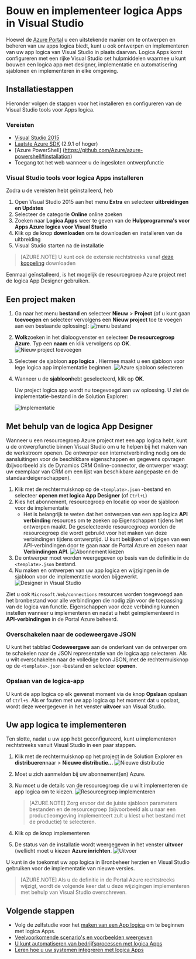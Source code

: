 <properties 
    pageTitle="Bouwen van de logica Apps in Visual Studio | Microsoft Azure" 
    description="Een project maken in Visual Studio maken en implementeren van uw app logica." 
    authors="jeffhollan" 
    manager="erikre" 
    editor="" 
    services="logic-apps" 
    documentationCenter=""/>

<tags
    ms.service="logic-apps"
    ms.workload="integration"
    ms.tgt_pltfrm="na"
    ms.devlang="na"
    ms.topic="article"
    ms.date="10/18/2016"
    ms.author="jehollan"/> 
    
# <a name="build-and-deploy-logic-apps-in-visual-studio"></a>Bouw en implementeer logica Apps in Visual Studio

Hoewel de [Azure Portal](https://portal.azure.com/) u een uitstekende manier om te ontwerpen en beheren van uw apps logica biedt, kunt u ook ontwerpen en implementeren van uw app logica van Visual Studio in plaats daarvan.  Logica Apps komt configureren met een rijke Visual Studio set hulpmiddelen waarmee u kunt bouwen een logica app met designer, implementatie en automatisering sjablonen en implementeren in elke omgeving.  

## <a name="installation-steps"></a>Installatiestappen

Hieronder volgen de stappen voor het installeren en configureren van de Visual Studio tools voor Apps logica.

### <a name="prerequisites"></a>Vereisten

- [Visual Studio 2015](https://www.visualstudio.com/downloads/download-visual-studio-vs.aspx)
- [Laatste Azure SDK](https://azure.microsoft.com/downloads/) (2.9.1 of hoger)
- [Azure PowerShell] (https://github.com/Azure/azure-powershell#installation)
- Toegang tot het web wanneer u de ingesloten ontwerpfunctie

### <a name="install-visual-studio-tools-for-logic-apps"></a>Visual Studio tools voor logica Apps installeren

Zodra u de vereisten hebt geïnstalleerd, heb 

1. Open Visual Studio 2015 aan het menu **Extra** en selecteer **uitbreidingen en Updates**
1. Selecteer de categorie **Online** online zoeken
1. Zoeken naar **Logica Apps** weer te geven van de **Hulpprogramma's voor Apps Azure logica voor Visual Studio**
1. Klik op de knop **downloaden** om te downloaden en installeren van de uitbreiding
1. Visual Studio starten na de installatie

> [AZURE.NOTE] U kunt ook de extensie rechtstreeks vanaf [deze koppeling](https://visualstudiogallery.msdn.microsoft.com/e25ad307-46cf-412e-8ba5-5b555d53d2d9) downloaden

Eenmaal geïnstalleerd, is het mogelijk de resourcegroep Azure project met de logica App Designer gebruiken.

## <a name="create-a-project"></a>Een project maken

1. Ga naar het menu **bestand** en selecteer **Nieuw** >  **Project** (of u kunt gaan **toevoegen** en selecteer vervolgens een **Nieuw project** toe te voegen aan een bestaande oplossing):  ![menu bestand](./media/app-service-logic-deploy-from-vs/filemenu.png)

1. **Wolk**zoeken in het dialoogvenster en selecteer **De resourcegroep Azure**. Typ een **naam** en klik vervolgens op **OK**.
    ![Nieuw project toevoegen](./media/app-service-logic-deploy-from-vs/addnewproject.png)

1. Selecteer de sjabloon **app logica** . Hiermee maakt u een sjabloon voor lege logica app implementatie beginnen.
    ![Azure sjabloon selecteren](./media/app-service-logic-deploy-from-vs/selectazuretemplate.png)

1. Wanneer u de **sjabloon**hebt geselecteerd, klik op **OK**.

    Uw project logica app wordt nu toegevoegd aan uw oplossing. U ziet de implementatie-bestand in de Solution Explorer:  

    ![Implementatie](./media/app-service-logic-deploy-from-vs/deployment.png)

## <a name="using-the-logic-app-designer"></a>Met behulp van de logica App Designer

Wanneer u een resourcegroep Azure project met een app logica hebt, kunt u de ontwerpfunctie binnen Visual Studio om u te helpen bij het maken van de werkstroom openen.  De ontwerper een internetverbinding nodig om de aansluitingen voor de beschikbare eigenschappen en gegevens opvragen (bijvoorbeeld als de Dynamics CRM Online-connector, de ontwerper vraagt uw exemplaar van CRM om een lijst van beschikbare aangepaste en de standaardeigenschappen).

1. Klik met de rechtermuisknop op de `<template>.json` -bestand en selecteer **openen met logica App Designer** (of `Ctrl+L`)
1. Kies het abonnement, resourcegroep en locatie op voor de sjabloon voor de implementatie
    - Het is belangrijk te weten dat het ontwerpen van een app logica **API verbinding** resources om te zoeken op Eigenschappen tijdens het ontwerpen maakt.  De geselecteerde resourcegroep worden de resourcegroep die wordt gebruikt voor het maken van deze verbindingen tijdens ontwerptijd.  U kunt bekijken of wijzigen van een API-verbindingen door te gaan naar de Portal Azure en zoeken naar **Verbindingen API**.
    ![Abonnement kiezen](./media/app-service-logic-deploy-from-vs/designer_picker.png)
1. De ontwerper moet worden weergegeven op basis van de definitie in de `<template>.json` bestand.
1. Nu maken en ontwerpen van uw app logica en wijzigingen in de sjabloon voor de implementatie worden bijgewerkt.
    ![Designer in Visual Studio](./media/app-service-logic-deploy-from-vs/designer_in_vs.png)

Ziet u ook `Microsoft.Web/connections` resources worden toegevoegd aan het bronbestand voor alle verbindingen die nodig zijn voor de toepassing van de logica van functie.  Eigenschappen voor deze verbinding kunnen instellen wanneer u implementeren en nadat u hebt geïmplementeerd in **API-verbindingen** in de Portal Azure beheerd.

### <a name="switching-to-the-json-code-view"></a>Overschakelen naar de codeweergave JSON

U kunt het tabblad **Codeweergave** aan de onderkant van de ontwerper om te schakelen naar de JSON representatie van de logica app selecteren.  Als u wilt overschakelen naar de volledige bron JSON, met de rechtermuisknop op de `<template>.json` -bestand en selecteer **openen**.

### <a name="saving-the-logic-app"></a>Opslaan van de logica-app

U kunt de app logica op elk gewenst moment via de knop **Opslaan** opslaan of `Ctrl+S`.  Als er fouten met uw app logica op het moment dat u opslaat, wordt deze weergegeven in het venster **uitvoer** van Visual Studio.

## <a name="deploying-your-logic-app"></a>Uw app logica te implementeren

Ten slotte, nadat u uw app hebt geconfigureerd, kunt u implementeren rechtstreeks vanuit Visual Studio in een paar stappen. 

1. Klik met de rechtermuisknop op het project in de Solution Explorer en **distribueren**naar > **Nieuwe distributie...** 
     ![Nieuwe distributie](./media/app-service-logic-deploy-from-vs/newdeployment.png)

2. Moet u zich aanmelden bij uw abonnement(en) Azure. 

3. Nu moet u de details van de resourcegroep die u wilt implementeren de app logica om te kiezen. 
    ![Resourcegroep implementeren](./media/app-service-logic-deploy-from-vs/deploytoresourcegroup.png)

     > [AZURE.NOTE]    Zorg ervoor dat de juiste sjabloon parameters bestanden en de resourcegroep (bijvoorbeeld als u naar een productieomgeving implementeert zult u kiest u het bestand met de productie) te selecteren. 
4. Klik op de knop implementeren
 
    
6. De status van de installatie wordt weergegeven in het venster **uitvoer** (wellicht moet u kiezen **Azure inrichten**. 
    ![Uitvoer](./media/app-service-logic-deploy-from-vs/output.png)

U kunt in de toekomst uw app logica in Bronbeheer herzien en Visual Studio gebruiken voor de implementatie van nieuwe versies. 

> [AZURE.NOTE] Als u de definitie in de Portal Azure rechtstreeks wijzigt, wordt de volgende keer dat u deze wijzigingen implementeren met behulp van Visual Studio overschreven.

## <a name="next-steps"></a>Volgende stappen

- Volg de zelfstudie voor het [maken van een App logica](app-service-logic-create-a-logic-app.md) om te beginnen met logica Apps.  
- [Veelvoorkomende scenario's en voorbeelden weergeven](app-service-logic-examples-and-scenarios.md)
- [U kunt automatiseren van bedrijfsprocessen met logica Apps](http://channel9.msdn.com/Events/Build/2016/T694) 
- [Leren hoe u uw systemen integreren met logica Apps](http://channel9.msdn.com/Events/Build/2016/P462)